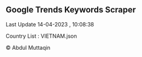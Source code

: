 

## Google Trends Keywords Scraper 
 
Last Update 14-04-2023 , 10:08:38

Country List :
VIETNAM.json



© Abdul Muttaqin 
